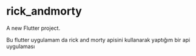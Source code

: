 # rick_andmorty

A new Flutter project.

Bu flutter uygulamam da rick and morty apisini kullanarak yaptığım bir api uygulaması
